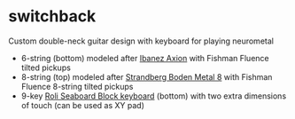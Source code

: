 # switchback
Custom double-neck guitar design with keyboard for playing neurometal

* 6-string (bottom) modeled after [Ibanez Axion](https://www.sweetwater.com/store/detail/RGD61ALMSCLL--ibanez-axion-label-rgd61alms-cerulean-blue-burst-low-gloss) with Fishman Fluence tilted pickups
* 8-string (top) modeled after [Strandberg Boden Metal 8](https://www.sweetwater.com/store/detail/BDMT8BKP--strandberg-boden-metal-8-black-pearl) with Fishman Fluence 8-string tilted pickups
* 9-key [Roli Seaboard Block keyboard](https://www.sweetwater.com/store/detail/SeaboardBlock--roli-seaboard-block) (bottom) with two extra dimensions of touch (can be used as XY pad)
